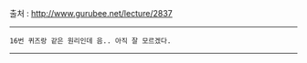 출처 : http://www.gurubee.net/lecture/2837

----

```
16번 퀴즈랑 같은 원리인데 음.. 아직 잘 모르겠다.
```

----

```SQL

```
